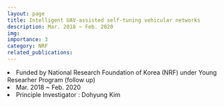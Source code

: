 ```yaml
---
layout: page
title: Intelligent UAV-assisted self-tuning vehicular networks
description: Mar. 2018 ~ Feb. 2020
img:
importance: 3 
category: NRF
related_publications:
---
```



<li> Funded by National Research Foundation of Korea (NRF) under Young Researher Program (follow up)
<li> Mar. 2018 ~ Feb. 2020
<li> Principle Investigator : Dohyung Kim

